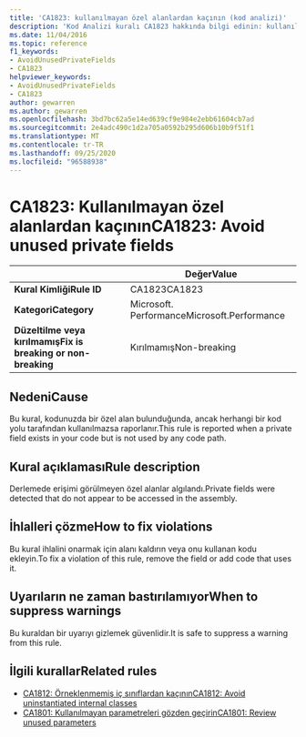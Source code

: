 ```yaml
---
title: 'CA1823: kullanılmayan özel alanlardan kaçının (kod analizi)'
description: 'Kod Analizi kuralı CA1823 hakkında bilgi edinin: kullanılmayan özel alanlardan kaçının'
ms.date: 11/04/2016
ms.topic: reference
f1_keywords:
- AvoidUnusedPrivateFields
- CA1823
helpviewer_keywords:
- AvoidUnusedPrivateFields
- CA1823
author: gewarren
ms.author: gewarren
ms.openlocfilehash: 3bd7bc62a5e14ed639cf9e984e2ebb61604cb7ad
ms.sourcegitcommit: 2e4adc490c1d2a705a0592b295d606b10b9f51f1
ms.translationtype: MT
ms.contentlocale: tr-TR
ms.lasthandoff: 09/25/2020
ms.locfileid: "96588938"
---
```

# <a name="ca1823-avoid-unused-private-fields"></a><span data-ttu-id="c8d5f-103">CA1823: Kullanılmayan özel alanlardan kaçının</span><span class="sxs-lookup"><span data-stu-id="c8d5f-103">CA1823: Avoid unused private fields</span></span>

| | <span data-ttu-id="c8d5f-104">Değer</span><span class="sxs-lookup"><span data-stu-id="c8d5f-104">Value</span></span> |
|-|-|
| <span data-ttu-id="c8d5f-105">**Kural Kimliği**</span><span class="sxs-lookup"><span data-stu-id="c8d5f-105">**Rule ID**</span></span> |<span data-ttu-id="c8d5f-106">CA1823</span><span class="sxs-lookup"><span data-stu-id="c8d5f-106">CA1823</span></span>|
| <span data-ttu-id="c8d5f-107">**Kategori**</span><span class="sxs-lookup"><span data-stu-id="c8d5f-107">**Category**</span></span> |<span data-ttu-id="c8d5f-108">Microsoft. Performance</span><span class="sxs-lookup"><span data-stu-id="c8d5f-108">Microsoft.Performance</span></span>|
| <span data-ttu-id="c8d5f-109">**Düzeltilme veya kırılmamış**</span><span class="sxs-lookup"><span data-stu-id="c8d5f-109">**Fix is breaking or non-breaking**</span></span> |<span data-ttu-id="c8d5f-110">Kırılmamış</span><span class="sxs-lookup"><span data-stu-id="c8d5f-110">Non-breaking</span></span>|

## <a name="cause"></a><span data-ttu-id="c8d5f-111">Nedeni</span><span class="sxs-lookup"><span data-stu-id="c8d5f-111">Cause</span></span>

<span data-ttu-id="c8d5f-112">Bu kural, kodunuzda bir özel alan bulunduğunda, ancak herhangi bir kod yolu tarafından kullanılmazsa raporlanır.</span><span class="sxs-lookup"><span data-stu-id="c8d5f-112">This rule is reported when a private field exists in your code but is not used by any code path.</span></span>

## <a name="rule-description"></a><span data-ttu-id="c8d5f-113">Kural açıklaması</span><span class="sxs-lookup"><span data-stu-id="c8d5f-113">Rule description</span></span>

<span data-ttu-id="c8d5f-114">Derlemede erişimi görülmeyen özel alanlar algılandı.</span><span class="sxs-lookup"><span data-stu-id="c8d5f-114">Private fields were detected that do not appear to be accessed in the assembly.</span></span>

## <a name="how-to-fix-violations"></a><span data-ttu-id="c8d5f-115">İhlalleri çözme</span><span class="sxs-lookup"><span data-stu-id="c8d5f-115">How to fix violations</span></span>

<span data-ttu-id="c8d5f-116">Bu kural ihlalini onarmak için alanı kaldırın veya onu kullanan kodu ekleyin.</span><span class="sxs-lookup"><span data-stu-id="c8d5f-116">To fix a violation of this rule, remove the field or add code that uses it.</span></span>

## <a name="when-to-suppress-warnings"></a><span data-ttu-id="c8d5f-117">Uyarıların ne zaman bastırılamıyor</span><span class="sxs-lookup"><span data-stu-id="c8d5f-117">When to suppress warnings</span></span>

<span data-ttu-id="c8d5f-118">Bu kuraldan bir uyarıyı gizlemek güvenlidir.</span><span class="sxs-lookup"><span data-stu-id="c8d5f-118">It is safe to suppress a warning from this rule.</span></span>

## <a name="related-rules"></a><span data-ttu-id="c8d5f-119">İlgili kurallar</span><span class="sxs-lookup"><span data-stu-id="c8d5f-119">Related rules</span></span>

- [<span data-ttu-id="c8d5f-120">CA1812: Örneklenmemiş iç sınıflardan kaçının</span><span class="sxs-lookup"><span data-stu-id="c8d5f-120">CA1812: Avoid uninstantiated internal classes</span></span>](ca1812.md)
- [<span data-ttu-id="c8d5f-121">CA1801: Kullanılmayan parametreleri gözden geçirin</span><span class="sxs-lookup"><span data-stu-id="c8d5f-121">CA1801: Review unused parameters</span></span>](ca1801.md)
